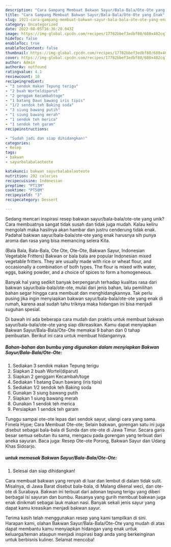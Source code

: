 ```yaml
---
description: "Cara Gampang Membuat Bakwan Sayur/Bala-Bala/Ote-Ote yang Enak"
title: "Cara Gampang Membuat Bakwan Sayur/Bala-Bala/Ote-Ote yang Enak"
slug: 1921-cara-gampang-membuat-bakwan-sayur-bala-bala-ote-ote-yang-enak
category: Uncategorized
date: 2022-08-05T16:36:20.043Z
image: https://img-global.cpcdn.com/recipes/17782bbef3edbf80/680x482cq70/bakwan-sayurbala-balaote-ote-foto-resep-utama.jpg
hideToc: false
enableToc: true
enableTocContent: false
thumbnail: https://img-global.cpcdn.com/recipes/17782bbef3edbf80/680x482cq70/bakwan-sayurbala-balaote-ote-foto-resep-utama.jpg
cover: https://img-global.cpcdn.com/recipes/17782bbef3edbf80/680x482cq70/bakwan-sayurbala-balaote-ote-foto-resep-utama.jpg
author: Admin
authorAv: notfound
ratingvalue: 4.1
reviewcount: 10
recipeingredient:
- "3 sendok makan Tepung terigu"
- "2 buah Worteldiparut"
- "2 genggam Kecambahtoge"
- "1 batang Daun bawang iris tipis"
- "1/2 sendok teh Baking soda"
- "3 siung bawang putih"
- "1 siung bawang merah"
- "1 sendok teh merica"
- "1 sendok teh garam"
recipeinstructions:

- "Sudah jadi dan siap dihidangkan!"
categories:
- Resep
tags:
- bakwan
- sayurbalabalaoteote

katakunci: bakwan sayurbalabalaoteote 
nutrition: 202 calories
recipecuisine: Indonesian
preptime: "PT13M"
cooktime: "PT50M"
recipeyield: "3"
recipecategory: Dessert

---
```





Sedang mencari inspirasi resep bakwan sayur/bala-bala/ote-ote yang unik? Cara membuatnya sangat tidak susah dan tidak juga mudah. Kalau keliru mengolah maka hasilnya akan hambar dan justru cenderung tidak enak. Padahal bakwan sayur/bala-bala/ote-ote yang enak harusnya sih punya aroma dan rasa yang bisa memancing selera Kita.





(Bala Bala, Bala-Bala, Ote Ote, Ote-Ote, Bakwan Sayur, Indonesian Vegetable Fritters) Bakwan or bala bala are popular Indonesian mixed vegetable fritters. They are usually made with rice or wheat flour, and occasionally a combination of both types. The flour is mixed with water, eggs, baking powder, and a choice of spices to form a homogeneous.

Banyak hal yang sedikit banyak berpengaruh terhadap kualitas rasa dari bakwan sayur/bala-bala/ote-ote, mulai dari jenis bahan, lalu pemilihan bahan segar hingga cara membuat dan menghidangkannya. Tak perlu pusing jika ingin menyiapkan bakwan sayur/bala-bala/ote-ote yang enak di rumah, karena asal sudah tahu triknya maka hidangan ini bisa menjadi suguhan spesial.






Di bawah ini ada beberapa cara mudah dan praktis untuk membuat bakwan sayur/bala-bala/ote-ote yang siap dikreasikan. Kamu dapat menyiapkan Bakwan Sayur/Bala-Bala/Ote-Ote memakai 9 bahan dan 0 tahap pembuatan. Berikut ini cara untuk membuat hidangannya.

<!--inarticleads1-->

##### Bahan-bahan dan bumbu yang digunakan dalam menyiapkan Bakwan Sayur/Bala-Bala/Ote-Ote:

1. Sediakan 3 sendok makan Tepung terigu
1. Siapkan 2 buah Wortel(diparut)
1. Siapkan 2 genggam Kecambah/toge
1. Sediakan 1 batang Daun bawang (iris tipis)
1. Sediakan 1/2 sendok teh Baking soda
1. Gunakan 3 siung bawang putih
1. Siapkan 1 siung bawang merah
1. Gunakan 1 sendok teh merica
1. Persiapkan 1 sendok teh garam


Tunggu sampai ote-ote lepas dari sendok sayur, ulangi cara yang sama. Fimela Hype; Cara Membuat Ote-ote; Selain bakwan, gorengan satu ini juga disebut sebagai bala-bala di Sunda dan ote-ote di Jawa Timur. Secara garis besar semua sebutan itu sama, mengacu pada gorengan yang terbuat dari aneka sayuran. Baca juga: Resep Ote-ote Porong, Bakwan Sayur dan Udang Khas Sidoarjo. 

<!--inarticleads2-->

#####  untuk memasak Bakwan Sayur/Bala-Bala/Ote-Ote:


1. Selesai dan siap dihidangkan!

Cara membuat bakwan yang renyah di luar dan lembut di dalam tidak sulit. Misalnya, di Jawa Barat disebut bala-bala, di Malang dikenal weci, dan ote-ote di Surabaya. Bakwan ini terbuat dari adonan tepung terigu yang diberi berbagai isi sayuran dan bumbu. Rasanya yang gurih membuat bakwan juga enak dinikmati sebagai lauk makan nasi. Banyak sekali jenis sayur yang dapat kamu kreasikan menjadi bakwan sayur. 

Terima kasih telah menggunakan resep yang kami tampilkan di sini. Harapan kami, olahan Bakwan Sayur/Bala-Bala/Ote-Ote yang mudah di atas dapat membantu kamu menyiapkan hidangan yang enak untuk keluarga/teman ataupun menjadi inspirasi bagi anda yang berkeinginan untuk berbisnis kuliner. Selamat mencoba!
